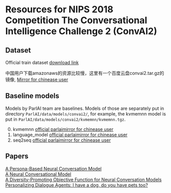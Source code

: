 # Resources for NIPS 2018 Competition The Conversational Intelligence Challenge 2 (ConvAI2)  


## Dataset  

Official train dataset [download link](https://s3.amazonaws.com/fair-data/parlai/convai2/convai2.tar.gz)

中国用户下载amazonaws的资源比较慢，这里有一个百度云盘convai2.tar.gz的镜像, [Mirror for chinease user](https://pan.baidu.com/s/1Akz9PpbNvlvVMtp9NxXBDA)


## Baseline models

Models by ParlAI team are baselines. Models of those are separately put in directory `ParlAI/data/models/convai2/`, for example, the kvmemnn model is put in `ParlAI/data/models/convai2/kvmemnn/kvmemnn.tgz`.

0. kvmemnn [official parlai](https://s3.amazonaws.com/fair-data/parlai/_models/convai2/kvmemnn.tgz)[mirror for chinease user]()
0. language_model [official parlai](https://s3.amazonaws.com/fair-data/parlai/_models)[mirror for chinease user]()
0. seq2seq [official parlai](https://s3.amazonaws.com/fair-data/parlai/_models/convai2/convai2_self_seq2seq_model.tgz)[mirror for chinease user]()

## Papers 

[A Persona-Based Neural Conversation Model](https://arxiv.org/abs/1603.06155)  
[A Neural Conversational Model](https://arxiv.org/abs/1506.05869)  
[A Diversity-Promoting Objective Function for Neural Conversation Models](https://arxiv.org/abs/1510.03055)  
[Personalizing Dialogue Agents: I have a dog, do you have pets too?](https://arxiv.org/abs/1801.07243)  
